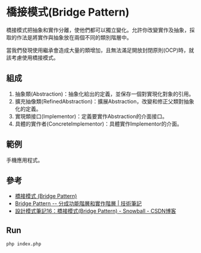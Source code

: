 # 橋接模式(Bridge Pattern)
橋接模式把抽象和實作分離，使他們都可以獨立變化。允許你改變實作及抽象，採取的作法是將實作與抽象放在兩個不同的類別階層中。

當我們發現使用繼承會造成大量的類增加，且無法滿足開放封閉原則(OCP)時，就該考慮使用橋接模式。

## 組成
1. 抽象類(Abstraction)：抽象化給出的定義，並保存一個對實現化對象的引用。
2. 擴充抽像類(RefinedAbstraction)：擴展Abstraction，改變和修正父類對抽象化的定義。
3. 實現類接口(Implementor)：定義要實作Abstraction的介面接口。
4. 具體的實作者(ConcreteImplementor)：具體實作Implementor的介面。

## 範例
手機應用程式。

## 參考
- [橋接模式 (Bridge Pattern)](http://corrupt003-design-pattern.blogspot.com/2017/01/bridge-pattern.html)
- [Bridge Pattern -- 分成功能階層和實作階層 | 技術筆記](http://twmht.github.io/blog/posts/design-pattern/bridge.html)
- [設計模式筆記16：橋接模式(Bridge Pattern) - Snowball - CSDN博客](https://blog.csdn.net/yangzl2008/article/details/7670996)

## Run
```
php index.php
```


